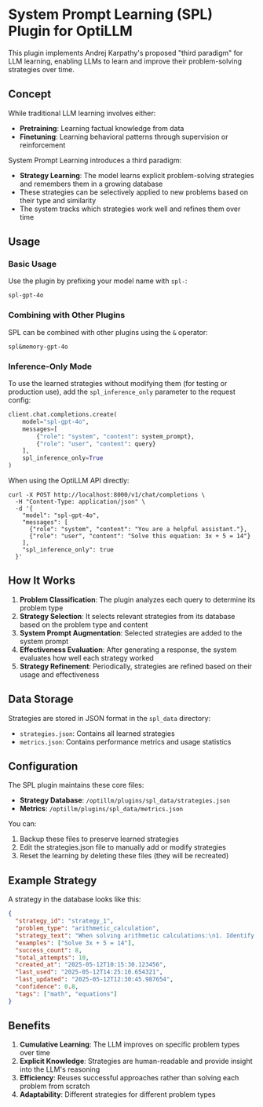 # System Prompt Learning (SPL) Plugin for OptiLLM

This plugin implements Andrej Karpathy's proposed "third paradigm" for LLM learning, enabling LLMs to learn and improve their problem-solving strategies over time.

## Concept

While traditional LLM learning involves either:
- **Pretraining**: Learning factual knowledge from data
- **Finetuning**: Learning behavioral patterns through supervision or reinforcement

System Prompt Learning introduces a third paradigm:
- **Strategy Learning**: The model learns explicit problem-solving strategies and remembers them in a growing database
- These strategies can be selectively applied to new problems based on their type and similarity
- The system tracks which strategies work well and refines them over time

## Usage

### Basic Usage

Use the plugin by prefixing your model name with `spl-`:

```
spl-gpt-4o
```

### Combining with Other Plugins

SPL can be combined with other plugins using the `&` operator:

```
spl&memory-gpt-4o
```

### Inference-Only Mode

To use the learned strategies without modifying them (for testing or production use), add the `spl_inference_only` parameter to the request config:

```python
client.chat.completions.create(
    model="spl-gpt-4o",
    messages=[
        {"role": "system", "content": system_prompt},
        {"role": "user", "content": query}
    ],
    spl_inference_only=True
)
```

When using the OptiLLM API directly:

```
curl -X POST http://localhost:8000/v1/chat/completions \
  -H "Content-Type: application/json" \
  -d '{
    "model": "spl-gpt-4o",
    "messages": [
      {"role": "system", "content": "You are a helpful assistant."},
      {"role": "user", "content": "Solve this equation: 3x + 5 = 14"}
    ],
    "spl_inference_only": true
  }'
```

## How It Works

1. **Problem Classification**: The plugin analyzes each query to determine its problem type
2. **Strategy Selection**: It selects relevant strategies from its database based on the problem type and content
3. **System Prompt Augmentation**: Selected strategies are added to the system prompt
4. **Effectiveness Evaluation**: After generating a response, the system evaluates how well each strategy worked
5. **Strategy Refinement**: Periodically, strategies are refined based on their usage and effectiveness

## Data Storage

Strategies are stored in JSON format in the `spl_data` directory:
- `strategies.json`: Contains all learned strategies
- `metrics.json`: Contains performance metrics and usage statistics

## Configuration

The SPL plugin maintains these core files:
- **Strategy Database**: `/optillm/plugins/spl_data/strategies.json`
- **Metrics**: `/optillm/plugins/spl_data/metrics.json`

You can:
1. Backup these files to preserve learned strategies
2. Edit the strategies.json file to manually add or modify strategies
3. Reset the learning by deleting these files (they will be recreated)

## Example Strategy

A strategy in the database looks like this:

```json
{
  "strategy_id": "strategy_1",
  "problem_type": "arithmetic_calculation",
  "strategy_text": "When solving arithmetic calculations:\n1. Identify the operations needed (addition, subtraction, multiplication, division)\n2. Follow the order of operations (PEMDAS)\n3. Simplify expressions step by step, showing your work\n4. Double-check your calculations with inverse operations",
  "examples": ["Solve 3x + 5 = 14"],
  "success_count": 8,
  "total_attempts": 10,
  "created_at": "2025-05-12T10:15:30.123456",
  "last_used": "2025-05-12T14:25:10.654321",
  "last_updated": "2025-05-12T12:30:45.987654",
  "confidence": 0.8,
  "tags": ["math", "equations"]
}
```

## Benefits

1. **Cumulative Learning**: The LLM improves on specific problem types over time
2. **Explicit Knowledge**: Strategies are human-readable and provide insight into the LLM's reasoning
3. **Efficiency**: Reuses successful approaches rather than solving each problem from scratch
4. **Adaptability**: Different strategies for different problem types
